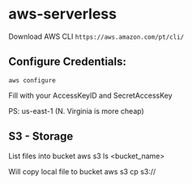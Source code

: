 # aws-serverless


Download AWS CLI
    `https://aws.amazon.com/pt/cli/`

## Configure Credentials:

    aws configure 

Fill with your AccessKeyID and SecretAccessKey
    
PS: us-east-1 (N. Virginia is more cheap)

## S3 - Storage
List files into bucket
    aws s3 ls <bucket_name>

Will copy local file to bucket
    aws s3 cp <file> s3://<bucket>

